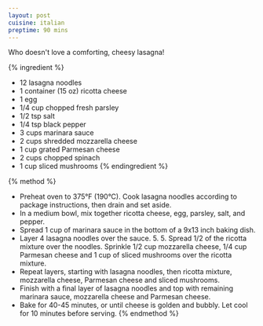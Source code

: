 ```yaml
---
layout: post
cuisine: italian
preptime: 90 mins
---
```


Who doesn't love a comforting, cheesy lasagna!

{% ingredient %}
- 12 lasagna noodles
- 1 container (15 oz) ricotta cheese
- 1 egg
- 1/4 cup chopped fresh parsley
- 1/2 tsp salt
- 1/4 tsp black pepper
- 3 cups marinara sauce
- 2 cups shredded mozzarella cheese
- 1 cup grated Parmesan cheese
- 2 cups chopped spinach
- 1 cup sliced mushrooms
{% endingredient %}

{% method %}
- Preheat oven to 375°F (190°C). Cook lasagna noodles according to package instructions, then drain and set aside.
- In a medium bowl, mix together ricotta cheese, egg, parsley, salt, and pepper.
- Spread 1 cup of marinara sauce in the bottom of a 9x13 inch baking dish.
- Layer 4 lasagna noodles over the sauce. 5. 5. Spread 1/2 of the ricotta mixture over the noodles. Sprinkle 1/2 cup mozzarella cheese, 1/4 cup Parmesan cheese and 1 cup of sliced mushrooms over the ricotta mixture.
- Repeat layers, starting with lasagna noodles, then ricotta mixture, mozzarella cheese, Parmesan cheese and sliced mushrooms.
- Finish with a final layer of lasagna noodles and top with remaining marinara sauce, mozzarella cheese and Parmesan cheese.
- Bake for 40-45 minutes, or until cheese is golden and bubbly. Let cool for 10 minutes before serving.
{% endmethod %}